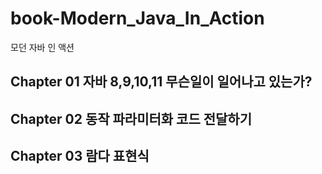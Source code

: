 # book-Modern_Java_In_Action

모던 자바 인 액션

## Chapter 01 자바 8,9,10,11 무슨일이 일어나고 있는가?

## Chapter 02 동작 파라미터화 코드 전달하기

## Chapter 03 람다 표현식
